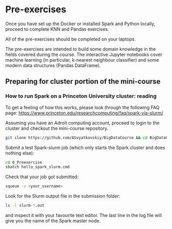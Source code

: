 # Pre-exercises

Once you have set up the Docker or installed Spark and Python locally, proceed to complete KNN and Pandas exercises.

All of the pre-exercises should be completed on your laptops.

The pre-exercises are intended to build some domain knowledge in the fields covered during the course.
The interactive Jupyter notebooks cover machine learning (in particular, k-nearest neighbour classifier) and some modern data structures (Pandas DataFrame).

## Preparing for cluster portion of the mini-course

### How to run Spark on a Princeton University cluster: reading

To get a feeling of how this works, please look through the following FAQ page:
https://www.princeton.edu/researchcomputing/faq/spark-via-slurm/

Assuming you have an Adroit computing account, proceed to login to the cluster and checkout the mini-course repository.

```bash
git clone https://github.com/ASvyatkovskiy/BigDataCourse && cd BigDataCourse 
```

Submit a test Spark-slurm job (which only starts the Spark cluster and does nothing else):
```bash
cd 0_Preexercise
sbatch hello_spark_slurm.cmd
```

Check that your job got submitted:
```bash
squeue -u <your_username>
```

Look for the Slurm output file in the submission folder:
```bash
ls -l slurm-*.out
```
and inspect it with your favourite text editor. The last line in the log file will give you the name of the Spark master node.
